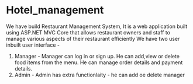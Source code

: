 # Hotel_management
 We have build Restaurant Management System, It is a web application built using ASP.NET MVC Core that allows restaurant owners and staff to manage various aspects of their restaurant efficiently
 We have two user inbuilt user interface - 
 1) Manager - Manager can log in or sign up. He can add,view or delete food items from the menu. He can manage order details and payment details.
 2) Admin - Admin has extra functionlaity - he can add oe delete manager

